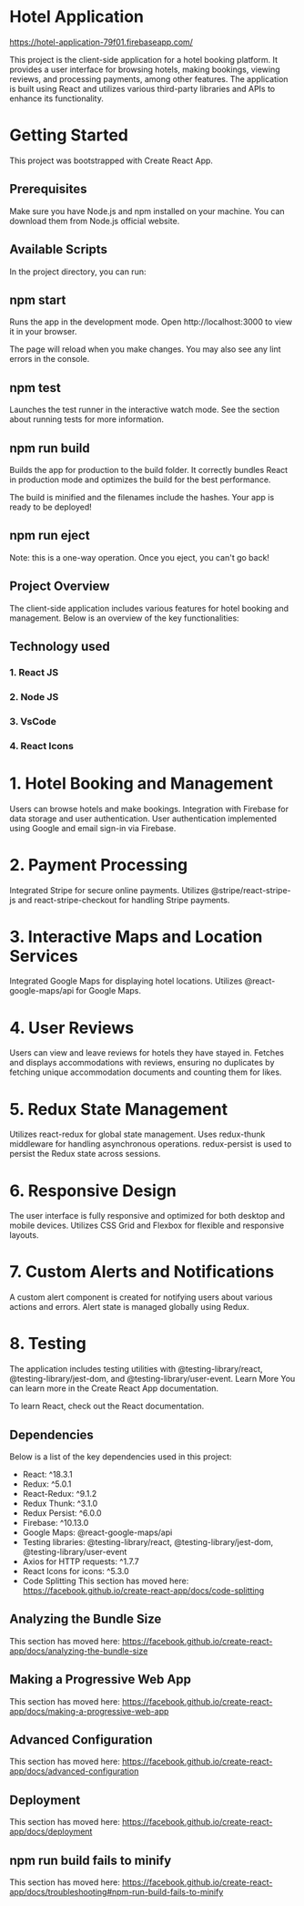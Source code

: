 # Hotel Application
https://hotel-application-79f01.firebaseapp.com/

This project is the client-side application for a hotel booking platform. It provides a user interface for browsing hotels, making bookings, viewing reviews, and processing payments, among other features. The application is built using React and utilizes various third-party libraries and APIs to enhance its functionality.

# Getting Started
This project was bootstrapped with Create React App.

## Prerequisites
Make sure you have Node.js and npm installed on your machine. You can download them from Node.js official website.

## Available Scripts
In the project directory, you can run:

## npm start
Runs the app in the development mode.
Open http://localhost:3000 to view it in your browser.

The page will reload when you make changes.
You may also see any lint errors in the console.

## npm test
Launches the test runner in the interactive watch mode.
See the section about running tests for more information.

## npm run build
Builds the app for production to the build folder.
It correctly bundles React in production mode and optimizes the build for the best performance.

The build is minified and the filenames include the hashes.
Your app is ready to be deployed!

## npm run eject
Note: this is a one-way operation. Once you eject, you can't go back!

## Project Overview
The client-side application includes various features for hotel booking and management. Below is an overview of the key functionalities:

## Technology used
### 1. React JS
### 2. Node JS
### 3. VsCode
### 4. React Icons

# 1. Hotel Booking and Management
Users can browse hotels and make bookings.
Integration with Firebase for data storage and user authentication.
User authentication implemented using Google and email sign-in via Firebase.

# 2. Payment Processing
Integrated Stripe for secure online payments.
Utilizes @stripe/react-stripe-js and react-stripe-checkout for handling Stripe payments.

# 3. Interactive Maps and Location Services
Integrated Google Maps for displaying hotel locations.
Utilizes @react-google-maps/api for Google Maps.


# 4. User Reviews
Users can view and leave reviews for hotels they have stayed in.
Fetches and displays accommodations with reviews, ensuring no duplicates by fetching unique accommodation documents and counting them for likes.

# 5. Redux State Management
Utilizes react-redux for global state management.
Uses redux-thunk middleware for handling asynchronous operations.
redux-persist is used to persist the Redux state across sessions.

# 6. Responsive Design
The user interface is fully responsive and optimized for both desktop and mobile devices.
Utilizes CSS Grid and Flexbox for flexible and responsive layouts.

# 7. Custom Alerts and Notifications
A custom alert component is created for notifying users about various actions and errors.
Alert state is managed globally using Redux.

# 8. Testing
The application includes testing utilities with @testing-library/react, @testing-library/jest-dom, and @testing-library/user-event.
Learn More
You can learn more in the Create React App documentation.

To learn React, check out the React documentation.

## Dependencies
Below is a list of the key dependencies used in this project:

* React: ^18.3.1
* Redux: ^5.0.1
* React-Redux: ^9.1.2
* Redux Thunk: ^3.1.0
* Redux Persist: ^6.0.0
* Firebase: ^10.13.0
* Google Maps: @react-google-maps/api
* Testing libraries: @testing-library/react, @testing-library/jest-dom, @testing-library/user-event
* Axios for HTTP requests: ^1.7.7
* React Icons for icons: ^5.3.0
* Code Splitting
  This section has moved here: https://facebook.github.io/create-react-app/docs/code-splitting

## Analyzing the Bundle Size
This section has moved here: https://facebook.github.io/create-react-app/docs/analyzing-the-bundle-size

## Making a Progressive Web App
This section has moved here: https://facebook.github.io/create-react-app/docs/making-a-progressive-web-app

## Advanced Configuration
This section has moved here: https://facebook.github.io/create-react-app/docs/advanced-configuration

## Deployment
This section has moved here: https://facebook.github.io/create-react-app/docs/deployment

## npm run build fails to minify
This section has moved here: https://facebook.github.io/create-react-app/docs/troubleshooting#npm-run-build-fails-to-minify
